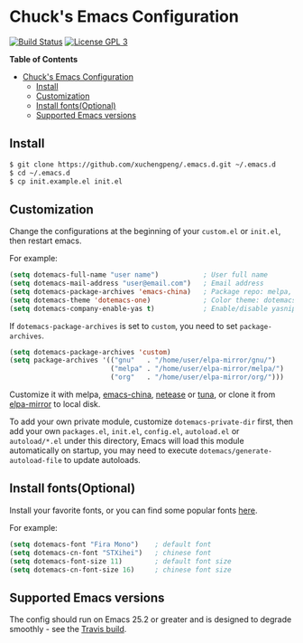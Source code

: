 # Chuck's Emacs Configuration

[![Build Status](https://travis-ci.org/xuchengpeng/.emacs.d.svg?branch=master)](https://travis-ci.org/xuchengpeng/.emacs.d)
[![License GPL 3](https://img.shields.io/badge/license-GPL_3-green.svg)](http://www.gnu.org/licenses/gpl-3.0.txt)

<!-- markdown-toc start - Don't edit this section. Run M-x markdown-toc-refresh-toc -->
**Table of Contents**

- [Chuck's Emacs Configuration](#chucks-emacs-configuration)
    - [Install](#install)
    - [Customization](#customization)
    - [Install fonts(Optional)](#install-fontsoptional)
    - [Supported Emacs versions](#supported-emacs-versions)

<!-- markdown-toc end -->

## Install

```sh
$ git clone https://github.com/xuchengpeng/.emacs.d.git ~/.emacs.d
$ cd ~/.emacs.d
$ cp init.example.el init.el
```

## Customization

Change the configurations at the beginning of your `custom.el` or `init.el`, then restart emacs.

For example:
```el
(setq dotemacs-full-name "user name")           ; User full name
(setq dotemacs-mail-address "user@email.com")   ; Email address
(setq dotemacs-package-archives 'emacs-china)   ; Package repo: melpa, emacs-china, netease, tuna or custom
(setq dotemacs-theme 'dotemacs-one)             ; Color theme: dotemacs-one, dotemacs-one-light...
(setq dotemacs-company-enable-yas t)            ; Enable/disable yasnippet for company: t or nil
```

If `dotemacs-package-archives` is set to `custom`, you need to set `package-archives`.
```el
(setq dotemacs-package-archives 'custom)
(setq package-archives '(("gnu"   . "/home/user/elpa-mirror/gnu/")
                         ("melpa" . "/home/user/elpa-mirror/melpa/")
                         ("org"   . "/home/user/elpa-mirror/org/")))
```

Customize it with melpa, [emacs-china](https://elpa.emacs-china.org/), [netease](http://mirrors.163.com/elpa/) or [tuna](https://mirror.tuna.tsinghua.edu.cn/help/elpa/), or clone it from [elpa-mirror](https://github.com/xuchengpeng/elpa-mirror) to local disk.

To add your own private module, customize `dotemacs-private-dir` first, then add your own `packages.el`, `init.el`, `config.el`, `autoload.el` or `autoload/*.el` under this directory, Emacs will load this module automatically on startup, you may need to execute `dotemacs/generate-autoload-file` to update autoloads.

## Install fonts(Optional)

Install your favorite fonts, or you can find some popular fonts [here](https://github.com/xuchengpeng/fonts).

For example:
```el
(setq dotemacs-font "Fira Mono")    ; default font
(setq dotemacs-cn-font "STXihei")   ; chinese font
(setq dotemacs-font-size 11)        ; default font size
(setq dotemacs-cn-font-size 16)     ; chinese font size
```

## Supported Emacs versions

The config should run on Emacs 25.2 or greater and is designed to degrade smoothly - see the [Travis build](https://travis-ci.org/xuchengpeng/.emacs.d).
